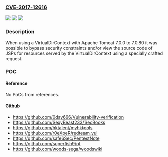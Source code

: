 ### [CVE-2017-12616](https://cve.mitre.org/cgi-bin/cvename.cgi?name=CVE-2017-12616)
![](https://img.shields.io/static/v1?label=Product&message=Apache%20Tomcat&color=blue)
![](https://img.shields.io/static/v1?label=Version&message=n%2Fa&color=blue)
![](https://img.shields.io/static/v1?label=Vulnerability&message=Information%20Disclosure&color=brighgreen)

### Description

When using a VirtualDirContext with Apache Tomcat 7.0.0 to 7.0.80 it was possible to bypass security constraints and/or view the source code of JSPs for resources served by the VirtualDirContext using a specially crafted request.

### POC

#### Reference
No PoCs from references.

#### Github
- https://github.com/0day666/Vulnerability-verification
- https://github.com/SexyBeast233/SecBooks
- https://github.com/hktalent/myhktools
- https://github.com/r0eXpeR/redteam_vul
- https://github.com/safe6Sec/PentestNote
- https://github.com/superfish9/pt
- https://github.com/woods-sega/woodswiki


